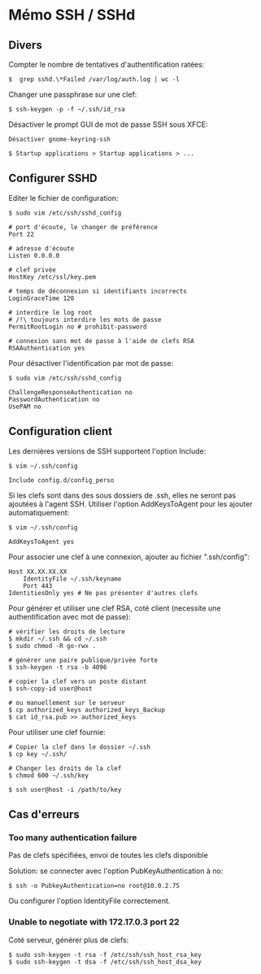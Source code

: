 # Mémo SSH / SSHd


## Divers

Compter le nombre de tentatives d'authentification ratées:

	$  grep sshd.\*Failed /var/log/auth.log | wc -l

Changer une passphrase sur une clef:

	$ ssh-keygen -p -f ~/.ssh/id_rsa

Désactiver le prompt GUI de mot de passe SSH sous XFCE:

	Désactiver gnome-keyring-ssh

	$ Startup applications > Startup applications > ... 


## Configurer SSHD

Editer le fichier de configuration:

	$ sudo vim /etc/ssh/sshd_config

	# port d'écoute, le changer de préférence
	Port 22

	# adresse d'écoute
	Listen 0.0.0.0

	# clef privée
	HostKey /etc/ssl/key.pem

	# temps de déconnexion si identifiants incorrects
	LoginGraceTime 120

	# interdire le log root 
	# /!\ toujours interdire les mots de passe
	PermitRootLogin no # prohibit-password

	# connexion sans mot de passe à l'aide de clefs RSA
	RSAAuthentication yes

Pour désactiver l'identification par mot de passe:

	$ sudo vim /etc/ssh/sshd_config
	
	ChallengeResponseAuthentication no
	PasswordAuthentication no
	UsePAM no


## Configuration client

Les dernières versions de SSH supportent l'option Include:

	$ vim ~/.ssh/config

	Include config.d/config_perso

Si les clefs sont dans des sous dossiers de .ssh, elles ne seront pas ajoutées à l'agent SSH. 
Utiliser l'option AddKeysToAgent pour les ajouter automatiquement: 

	$ vim ~/.ssh/config

	AddKeysToAgent yes

Pour associer une clef à une connexion, ajouter au fichier ".ssh/config":

    Host XX.XX.XX.XX
        IdentityFile ~/.ssh/keyname
        Port 443
	IdentitiesOnly yes # Ne pas présenter d'autres clefs

Pour générer et utiliser une clef RSA, coté client (necessite une authentification avec mot de passe):

	# vérifier les droits de lecture
	$ mkdir ~/.ssh && cd ~/.ssh
	$ sudo chmod -R go-rwx . 

	# générer une paire publique/privée forte
	$ ssh-keygen -t rsa -b 4096

	# copier la clef vers un poste distant
	$ ssh-copy-id user@host

	# ou manuellement sur le serveur
	$ cp authorized_keys authorized_keys_Backup
	$ cat id_rsa.pub >> authorized_keys

Pour utiliser une clef fournie:

	# Copier la clef dans le dossier ~/.ssh
	$ cp key ~/.ssh/

	# Changer les droits de la clef
	$ chmod 600 ~/.ssh/key

	$ ssh user@host -i /path/to/key



## Cas d'erreurs


### Too many authentication failure

Pas de clefs spécifiées, envoi de toutes les clefs disponible
	
Solution: se connecter avec l'option PubKeyAuthentication à no:
	
	$ ssh -o PubkeyAuthentication=no root@10.0.2.75 

Ou configurer l'option IdentityFile correctement.


### Unable to negotiate with 172.17.0.3 port 22

Coté serveur, générer plus de clefs:

	$ sudo ssh-keygen -t rsa -f /etc/ssh/ssh_host_rsa_key
	$ sudo ssh-keygen -t dsa -f /etc/ssh/ssh_host_dsa_key


